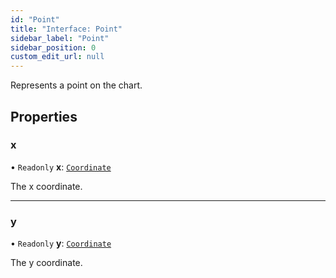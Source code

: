 ```yaml
---
id: "Point"
title: "Interface: Point"
sidebar_label: "Point"
sidebar_position: 0
custom_edit_url: null
---
```


Represents a point on the chart.

## Properties

### x

• `Readonly` **x**: [`Coordinate`](../#coordinate)

The x coordinate.

___

### y

• `Readonly` **y**: [`Coordinate`](../#coordinate)

The y coordinate.
